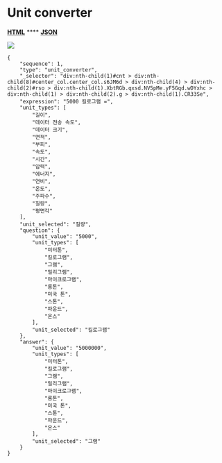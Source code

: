 # Unit converter

[**HTML**](http://dev03.dev.ascentlab.io/serpapi/serpdata/dev/docs/mobile/features/unit\_converter/sample.html) **** [**JSON**](http://dev03.dev.ascentlab.io/serpapi/serpdata/dev/docs/mobile/features/unit\_converter/sample.json)

![](https://lh6.googleusercontent.com/iksjqeFIrmiXAb7idxPKC9FGUnK5OWJlZ-6OslvdbFuSTq6VdF4bn7t-ZgWdqCoCneZbqn9B88QN5teb9zqMtX\_xvbp6N2S9gBgQeSRCVyGANIS5ZM\_8pE-DV0wIPxfLfYSVM-g)

```
{
    "sequence": 1,
    "type": "unit_converter",
    "_selector": "div:nth-child(1)#cnt > div:nth-child(8)#center_col.center_col.s6JM6d > div:nth-child(4) > div:nth-child(2)#rso > div:nth-child(1).XbtRGb.qxsd.NV5pMe.yF5Gqd.wDYxhc > div:nth-child(1) > div:nth-child(2).g > div:nth-child(1).CR33Se",
    "expression": "5000 킬로그램 =",
    "unit_types": [
        "길이",
        "데이터 전송 속도",
        "데이터 크기",
        "면적",
        "부피",
        "속도",
        "시간",
        "압력",
        "에너지",
        "연비",
        "온도",
        "주파수",
        "질량",
        "평면각"
    ],
    "unit_selected": "질량",
    "question": {
        "unit_value": "5000",
        "unit_types": [
            "미터톤",
            "킬로그램",
            "그램",
            "밀리그램",
            "마이크로그램",
            "롱톤",
            "미국 톤",
            "스톤",
            "파운드",
            "온스"
        ],
        "unit_selected": "킬로그램"
    },
    "answer": {
        "unit_value": "5000000",
        "unit_types": [
            "미터톤",
            "킬로그램",
            "그램",
            "밀리그램",
            "마이크로그램",
            "롱톤",
            "미국 톤",
            "스톤",
            "파운드",
            "온스"
        ],
        "unit_selected": "그램"
    }
}
```
